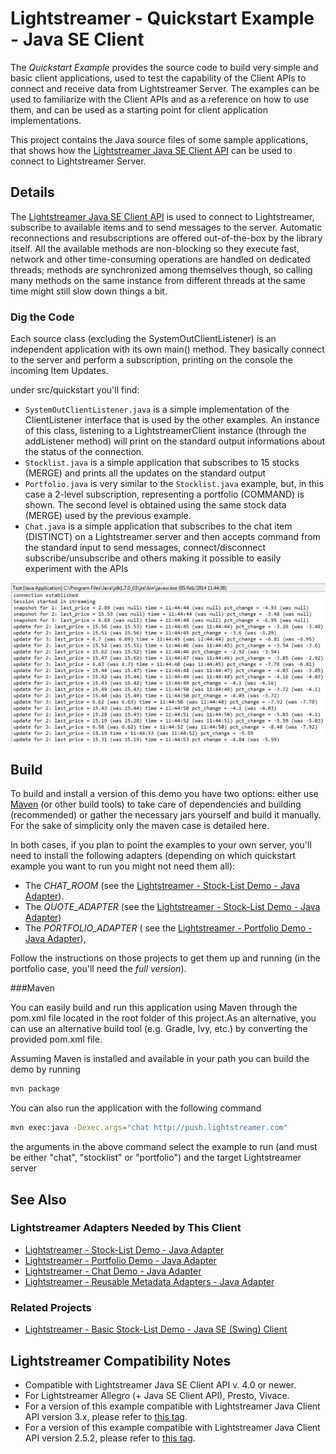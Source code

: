 # Lightstreamer - Quickstart Example - Java SE Client 

The *Quickstart Example* provides the source code to build very simple and basic client applications, used to test the capability of the Client APIs to connect and receive data from Lightstreamer Server. The examples can be used to familiarize with the Client APIs and as a reference on how to use them, and can be used as a starting point for client application implementations.

This project contains the Java source files of some sample applications, that shows how the [Lightstreamer Java SE Client API](http://docs.lightstreamer.com/api/ls-javase-client/latest/) can be used to connect to Lightstreamer Server.


## Details

The [Lightstreamer Java SE Client API](http://www.lightstreamer.com/docs/client_javase_uni_api/index.html) is used to connect to Lightstreamer, subscribe to available
items and to send messages to the server. Automatic reconnections and resubscriptions are offered out-of-the-box by the library itself. All the available methods are 
non-blocking so they execute fast, network and other time-consuming operations are handled on dedicated threads; methods are synchronized among themselves though, so 
calling many methods on the same instance from different threads at the same time might still slow down things a bit. 

### Dig the Code

Each source class (excluding the SystemOutClientListener) is an independent application with its own main() method. 
They basically connect to the server and perform a subscription, printing on the console the incoming Item Updates.

under src/quickstart you'll find: 
* `SystemOutClientListener.java` is a simple implementation of the ClientListener interface that is used by the other examples. An instance of this class, listening to
a LightstreamerClient instance (through the addListener method) will print on the standard output informations about the status of the connection.
* `Stocklist.java` is a simple application that subscribes to 15 stocks (MERGE) and prints all the updates on the standard output
* `Portfolio.java` is very similar to the `Stocklist.java` example, but, in this case a 2-level subscription, representing a portfolio (COMMAND) is shown. The second level is 
obtained using the same stock data (MERGE) used by the previous example.
* `Chat.java` is a simple application that subscribes to the chat item (DISTINCT) on a Lightstreamer server and then accepts command from the standard input to send messages, 
connect/disconnect subscribe/unsubscribe and others making it possible to easily experiment with the APIs

![Screenshot](screen_large.png)


## Build

To build and install a version of this demo you have two options: either use [Maven](https://maven.apache.org/) (or other build tools) to take care of dependencies and building (recommended) or gather the necessary jars yourself and build it manually. For the sake of simplicity only the maven case is detailed here.

In both cases, if you plan to point the examples to your own server, you'll need to install the following adapters (depending on which quickstart example
you want to run you might not need them all):
* The *CHAT_ROOM* (see the [Lightstreamer - Stock-List Demo - Java Adapter](https://github.com/Lightstreamer/Lightstreamer-example-Chat-adapter-java)). 
* The *QUOTE_ADAPTER* (see the [Lightstreamer - Stock-List Demo - Java Adapter](https://github.com/Lightstreamer/Lightstreamer-example-StockList-adapter-java)) 
* The *PORTFOLIO_ADAPTER* ( see the [Lightstreamer - Portfolio Demo - Java Adapter](https://github.com/Lightstreamer/Lightstreamer-example-Portfolio-adapter-java)), 

Follow the instructions on those projects to get them up and running (in the portfolio case, you'll need the *full version*).

###Maven

You can easily build and run this application using Maven through the pom.xml file located in the root folder of this project.As an alternative, you can use an alternative build tool (e.g. Gradle, Ivy, etc.) by converting the provided pom.xml file.

Assuming Maven is installed and available in your path you can build the demo by running
```sh
mvn package
```

You can also run the application with the following command
```sh
mvn exec:java -Dexec.args="chat http://push.lightstreamer.com"
```
the arguments in the above command select the example to run (and must be either "chat", "stocklist" or "portfolio") and the target Lightstreamer server

## See Also 

### Lightstreamer Adapters Needed by This Client 

* [Lightstreamer - Stock-List Demo - Java Adapter](https://github.com/Lightstreamer/Lightstreamer-example-Stocklist-adapter-java)
* [Lightstreamer - Portfolio Demo - Java Adapter](https://github.com/Lightstreamer/Lightstreamer-example-Portfolio-adapter-java)
* [Lightstreamer - Chat Demo - Java Adapter](https://github.com/Lightstreamer/Lightstreamer-example-Chat-adapter-java)
* [Lightstreamer - Reusable Metadata Adapters - Java Adapter](https://github.com/Lightstreamer/Lightstreamer-example-ReusableMetadata-adapter-java)

### Related Projects

* [Lightstreamer - Basic Stock-List Demo - Java SE (Swing) Client](https://github.com/Lightstreamer/Lightstreamer-example-StockList-client-java)

## Lightstreamer Compatibility Notes 

- Compatible with Lightstreamer Java SE Client API v. 4.0 or newer.
- For Lightstreamer Allegro (+ Java SE Client API), Presto, Vivace.
- For a version of this example compatible with Lightstreamer Java Client API version 3.x, please refer to [this tag](https://github.com/Lightstreamer/Lightstreamer-example-Quickstart-client-java/tree/latest-for-client-3.x).
- For a version of this example compatible with Lightstreamer Java Client API version 2.5.2, please refer to [this tag](https://github.com/Lightstreamer/Lightstreamer-example-Quickstart-client-java/tree/latest-for-client-2.x).
